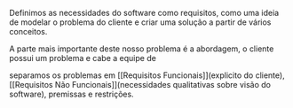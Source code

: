 Definimos as necessidades do software como requisitos, como uma ideia de modelar o problema do cliente e criar uma solução a partir de vários conceitos.

A parte mais importante deste nosso problema é a abordagem, o cliente possui um problema e cabe a equipe de 

separamos os problemas em [[Requisitos Funcionais]](explicito do cliente), [[Requisitos Não Funcionais]](necessidades qualitativas sobre visão do software), premissas e restrições.

